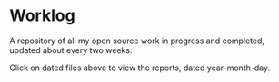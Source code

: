 # Worklog
A repository of all my open source work in progress and completed, updated about every two weeks.

Click on dated files above to view the reports, dated year-month-day.
